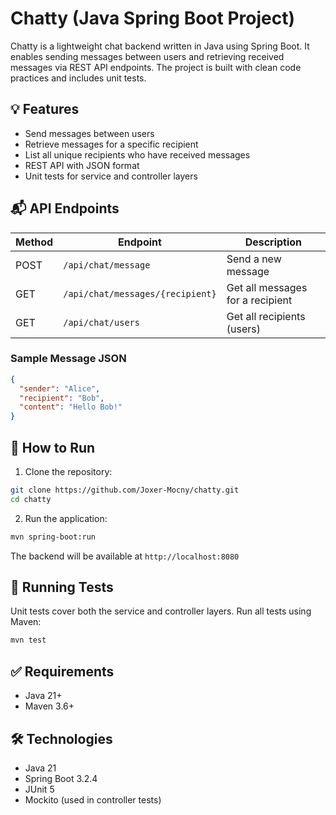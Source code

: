 # Chatty (Java Spring Boot Project)

Chatty is a lightweight chat backend written in Java using Spring Boot. It enables sending messages between users and retrieving received messages via REST API endpoints. The project is built with clean code practices and includes unit tests.

## 💡 Features

- Send messages between users
- Retrieve messages for a specific recipient
- List all unique recipients who have received messages
- REST API with JSON format
- Unit tests for service and controller layers

## 📬 API Endpoints

| Method | Endpoint                        | Description                        |
|--------|----------------------------------|------------------------------------|
| POST   | `/api/chat/message`             | Send a new message                 |
| GET    | `/api/chat/messages/{recipient}`| Get all messages for a recipient   |
| GET    | `/api/chat/users`               | Get all recipients (users)         |

### Sample Message JSON
```json
{
  "sender": "Alice",
  "recipient": "Bob",
  "content": "Hello Bob!"
}
```

## 🚀 How to Run

1. Clone the repository:
```bash
git clone https://github.com/Joxer-Mocny/chatty.git
cd chatty
```

2. Run the application:
```bash
mvn spring-boot:run
```

The backend will be available at `http://localhost:8080`

## 🧪 Running Tests

Unit tests cover both the service and controller layers.
Run all tests using Maven:
```bash
mvn test
```

## ✅ Requirements

- Java 21+
- Maven 3.6+

## 🛠️ Technologies

- Java 21
- Spring Boot 3.2.4
- JUnit 5
- Mockito (used in controller tests)



